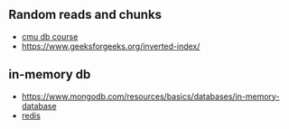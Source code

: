 ## Random reads and chunks
- [cmu db course](https://15445.courses.cs.cmu.edu/fall2024/schedule.html)
- https://www.geeksforgeeks.org/inverted-index/
## in-memory db
- https://www.mongodb.com/resources/basics/databases/in-memory-database
- [redis](https://architecturenotes.co/p/redis)
  
